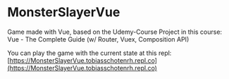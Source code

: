 # MonsterSlayerVue
Game made with Vue, based on the Udemy-Course Project in this course: Vue - The Complete Guide (w/ Router, Vuex, Composition API)

You can play the game with the current state at this repl:
[https://MonsterSlayerVue.tobiasschotenrh.repl.co](https://MonsterSlayerVue.tobiasschotenrh.repl.co)
